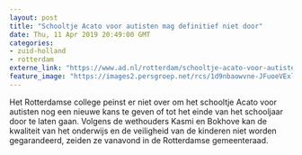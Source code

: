 ```yaml
---
layout: post
title: "Schooltje Acato voor autisten mag definitief niet door"
date: Thu, 11 Apr 2019 20:49:00 GMT
categories: 
- zuid-holland 
- rotterdam 
externe_link: "https://www.ad.nl/rotterdam/schooltje-acato-voor-autisten-mag-definitief-niet-door~aec70962/"
feature_image: "https://images2.persgroep.net/rcs/1d9nbaowvne-JFuoeVExlPdOdh0/diocontent/144280752/_fitwidth/400/?appId=21791a8992982cd8da851550a453bd7f&quality=0.7"
---
```


Het Rotterdamse college peinst er niet over om het schooltje Acato voor autisten nog een nieuwe kans te geven of tot het einde van het schooljaar door te laten gaan. Volgens de wethouders Kasmi en Bokhove kan de kwaliteit van het onderwijs en de veiligheid van de kinderen niet worden gegarandeerd, zeiden ze vanavond in de Rotterdamse gemeenteraad.
